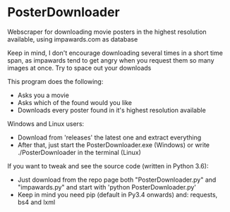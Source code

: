 # PosterDownloader
Webscraper for downloading movie posters in the highest resolution available, using impawards.com as database


Keep in mind, I don't encourage downloading several times in a short time span, as impawards tend to get angry when you request them so many images at once. Try to space out your downloads

This program does the following:
* Asks you a movie
* Asks which of the found would you like
* Downloads every poster found in it's highest resolution available

Windows and Linux users:
* Download from 'releases' the latest one and extract everything
* After that, just start the PosterDownloader.exe (Windows) or write ./PosterDownloader in the terminal (Linux)

If you want to tweak and see the source code (written in Python 3.6):
* Just download from the repo page both "PosterDownloader.py" and "impawards.py" and start with 'python PosterDownloader.py'
* Keep in mind you need pip (default in Py3.4 onwards) and: requests, bs4 and lxml